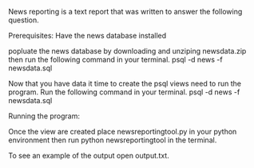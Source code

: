 News reporting is a text report that was written to answer the following question.

Prerequisites:
Have the news database installed

 popluate the news database by downloading and unziping newsdata.zip then run the following command in your terminal. 
    psql -d news -f newsdata.sql
    
Now that you have data it time to create the psql views need to run the program. Run the following command in your terminal.
psql -d news -f newsdata.sql

Running the program:

Once the view are created place newsreportingtool.py in your python environment then run python newsreportingtool in the terminal.

To see an example of the output open output.txt.


